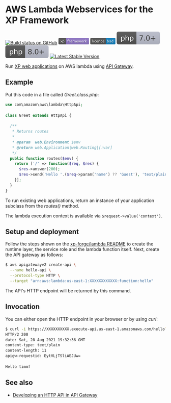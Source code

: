 AWS Lambda Webservices for the XP Framework
========================================================================

[![Build status on GitHub](https://github.com/xp-forge/lambda-ws/workflows/Tests/badge.svg)](https://github.com/xp-forge/lambda-ws/actions)
[![XP Framework Module](https://raw.githubusercontent.com/xp-framework/web/master/static/xp-framework-badge.png)](https://github.com/xp-framework/core)
[![BSD Licence](https://raw.githubusercontent.com/xp-framework/web/master/static/licence-bsd.png)](https://github.com/xp-framework/core/blob/master/LICENCE.md)
[![Requires PHP 7.0+](https://raw.githubusercontent.com/xp-framework/web/master/static/php-7_0plus.svg)](http://php.net/)
[![Supports PHP 8.0+](https://raw.githubusercontent.com/xp-framework/web/master/static/php-8_0plus.svg)](http://php.net/)
[![Latest Stable Version](https://poser.pugx.org/xp-forge/lambda-ws/version.png)](https://packagist.org/packages/xp-forge/lambda-ws)

Run [XP web applications](https://github.com/xp-forge/web) on AWS lambda using [API Gateway](https://docs.aws.amazon.com/lambda/latest/dg/services-apigateway.html).

Example
-------
Put this code in a file called *Greet.class.php*:

```php
use com\amazon\aws\lambda\HttpApi;

class Greet extends HttpApi {

  /**
   * Returns routes
   *
   * @param  web.Environment $env
   * @return web.Application|web.Routing|[:var]
   */
  public function routes($env) {
    return ['/' => function($req, $res) {
      $res->answer(200);
      $res->send('Hello '.($req->param('name') ?? 'Guest'), 'text/plain');
    }];
  }
}
```

To run existing web applications, return an instance of your application subclass from the *routes()* method.

The lambda execution context is available via `$request->value('context')`.

Setup and deployment
--------------------
Follow the steps shown on the [xp-forge/lambda README](https://github.com/xp-forge/lambda) to create the runtime layer, the service role and the lambda function itself. Next, create the API gateway as follows:

```bash
$ aws apigatewayv2 create-api \
  --name hello-api \
  --protocol-type HTTP \
  --target "arn:aws:lambda:us-east-1:XXXXXXXXXXXX:function:hello"
```

The API's HTTP endpoint will be returned by this command.

Invocation
----------
You can either open the HTTP endpoint in your browser or by using *curl*:

```bash
$ curl -i https://XXXXXXXXXX.execute-api.us-east-1.amazonaws.com/hello?name=$USER
HTTP/2 200
date: Sat, 28 Aug 2021 19:32:36 GMT
content-type: text/plain
content-length: 11
apigw-requestid: EytVLjTSliAEJUw=

Hello timmf
```

See also
--------
* [Developing an HTTP API in API Gateway](https://docs.aws.amazon.com/apigateway/latest/developerguide/http-api-develop.html)